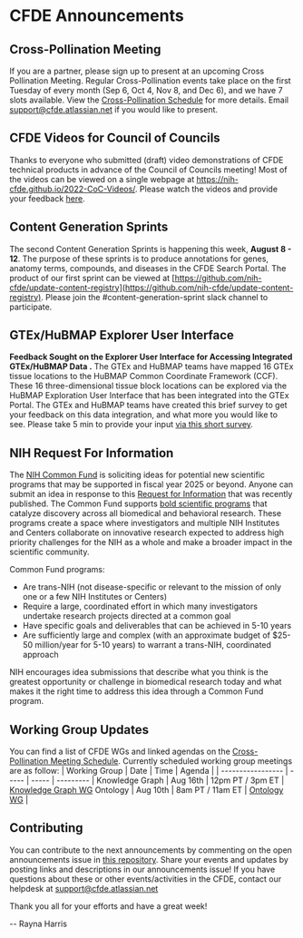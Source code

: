 # CFDE Announcements

## Cross-Pollination Meeting

If you are a partner, please sign up to present at an upcoming Cross Pollination Meeting. Regular Cross-Pollination events take place on the first Tuesday of every month (Sep 6, Oct 4, Nov 8, and Dec 6), and we have 7 slots available. View the [Cross-Pollination Schedule](https://docs.google.com/spreadsheets/d/1hQAeOLkivUZZnwZ_KxfGw3neezMaWbrPk9nnFiKfQGA/edit?usp=sharing) for more details.  Email [support@cfde.atlassian.net](mailto:support@cfde.atlassian.net) if you would like to present.  

## CFDE Videos for Council of Councils

Thanks to everyone who submitted (draft) video demonstrations of CFDE technical products in advance of the Council of Councils meeting! Most of the videos can be viewed on a single webpage at https://nih-cfde.github.io/2022-CoC-Videos/. Please watch the videos and provide your feedback [here](https://docs.google.com/document/d/1Azttan73vUiia8rv8M0tkyE_SAGD4kdfoqhQN5HOB9Y/edit#).

## Content Generation Sprints

The second Content Generation Sprints is happening this week, **August 8 - 12**. The purpose of these sprints is to produce annotations for genes, anatomy terms, compounds, and diseases in the CFDE Search Portal. The product of our first sprint can be viewed at [https://github.com/nih-cfde/update-content-registry](https://github.com/nih-cfde/update-content-registry). Please join the #content-generation-sprint slack channel to participate. 

## GTEx/HuBMAP Explorer User Interface

**Feedback Sought on the Explorer User Interface for Accessing Integrated GTEx/HuBMAP Data .** The GTEx and HuBMAP teams have mapped 16 GTEx tissue locations to the HuBMAP Common Coordinate Framework (CCF). These 16 three-dimensional tissue block locations can be explored via the HuBMAP Exploration User Interface that has been integrated into the GTEx Portal. The GTEx and HuBMAP teams have created this brief survey to get your feedback on this data integration, and what more you would like to see. Please take 5 min to provide your input [via this short survey](https://gcc02.safelinks.protection.outlook.com/?url=https%3A%2F%2Fdocs.google.com%2Fforms%2Fd%2Fe%2F1FAIpQLScHpo2PLacAC2CmGdQ9XUEDNnfd6o9WyqUEv9SjMr80TyyqiQ%2Fviewform&data=05%7C01%7Cchristy.kano%40nih.gov%7C59dd80cb3521498d173b08da6a8437c2%7C14b77578977342d58507251ca2dc2b06%7C0%7C0%7C637939413350851735%7CUnknown%7CTWFpbGZsb3d8eyJWIjoiMC4wLjAwMDAiLCJQIjoiV2luMzIiLCJBTiI6Ik1haWwiLCJXVCI6Mn0%3D%7C3000%7C%7C%7C&sdata=p9CGx7yq1qwj2jA34NHBf%2B5pYjvtX%2F0G%2F79WZWmSfjQ%3D&reserved=0).

## NIH Request For Information
The [NIH Common Fund](https://commonfund.nih.gov/) is soliciting ideas for potential new scientific programs that may be supported in fiscal year 2025 or beyond. Anyone can submit an idea in response to this  [Request for Information](https://gcc02.safelinks.protection.outlook.com/?url=http%3A%2F%2Fgo.usa.gov%2FxSkzc&data=05%7C01%7Cwendy.knosp%40nih.gov%7C7355c3b172e74aea00ea08da6bfed99a%7C14b77578977342d58507251ca2dc2b06%7C0%7C0%7C637941040969607767%7CUnknown%7CTWFpbGZsb3d8eyJWIjoiMC4wLjAwMDAiLCJQIjoiV2luMzIiLCJBTiI6Ik1haWwiLCJXVCI6Mn0%3D%7C3000%7C%7C%7C&sdata=EPRQ3DJYeRiIdq%2FkP75mGVj0EgPZZDqBJ7NWrbO%2BWdE%3D&reserved=0)  that was recently published. The Common Fund supports [bold scientific programs](https://commonfund.nih.gov/programs) that catalyze discovery across all biomedical and behavioral research. These programs create a space where investigators and multiple NIH Institutes and Centers collaborate on innovative research expected to address high priority challenges for the NIH as a whole and make a broader impact in the scientific community. 

Common Fund programs:
-	Are trans-NIH (not disease-specific or relevant to the mission of only one or a few NIH Institutes or Centers)
-	Require a large, coordinated effort in which many investigators undertake research projects directed at a common goal
-	Have specific goals and deliverables that can be achieved in 5-10 years
-	Are sufficiently large and complex (with an approximate budget of $25-50 million/year for 5-10 years) to warrant a trans-NIH, coordinated approach

NIH encourages idea submissions that describe what you think is the greatest opportunity or challenge in biomedical research today and what makes it the right time to address this idea through a Common Fund program.

## Working Group Updates
You can find a list of CFDE WGs and linked agendas on the [Cross-Pollination Meeting Schedule](https://docs.google.com/spreadsheets/d/1hQAeOLkivUZZnwZ_KxfGw3neezMaWbrPk9nnFiKfQGA/edit?usp=sharing). Currently scheduled working group meetings are as follow: 
| Working Group | Date | Time | Agenda |
| ----------------- | ----- | ----- | --------- | 
Knowledge Graph | Aug 16th | 12pm PT / 3pm ET | [Knowledge Graph WG](https://docs.google.com/document/d/1WvpkLxWPW0XxZsam6jEJeEUQr2sQ0EWC/edit?usp=sharing&ouid=111367545760360703840&rtpof=true&sd=true)
Ontology | Aug 10th  | 8am PT / 11am ET | [Ontology WG](https://docs.google.com/document/d/1VoHHBeWfol6XNJa3kzOnOFuTaIrcLYbqKYQcOnj1oh4/edit?usp=sharing) |

## Contributing
You can contribute to the next announcements by commenting on the open announcements issue in [this repository](https://github.com/nih-cfde/announcements/issues). Share your events and updates by posting links and descriptions in our announcements issue! If you have questions about these or other events/activities in the CFDE, contact our helpdesk at support@cfde.atlassian.net

Thank you all for your efforts and have a great week!

-- Rayna Harris
